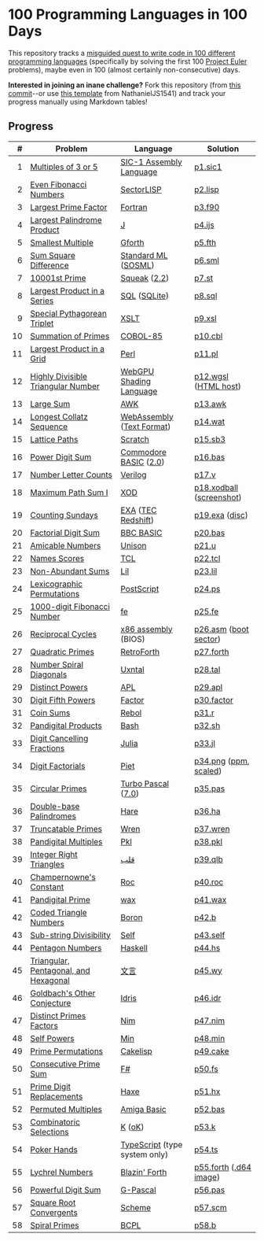 # 100 Programming Languages in 100 Days
This repository tracks a [misguided quest to write code in 100 different programming languages](https://log.schemescape.com/posts/programming-languages/100-languages.html) (specifically by solving the first 100 [Project Euler](https://projecteuler.net/) problems), maybe even in 100 (almost certainly non-consecutive) days.

**Interested in joining an inane challenge?** Fork this repository (from [this commit](https://github.com/jaredkrinke/100-languages/commit/5c8cd905d835dea27d051bf79cdb579641ee5d00)--or use [this template](https://github.com/NathanielJS1541/100_languages_template) from NathanielJS1541) and track your progress manually using Markdown tables!

## Progress

| # | Problem | Language | Solution |
|--:|---|---|---|
| 1 | [Multiples of 3 or 5](https://projecteuler.net/problem=1) | [SIC-1 Assembly Language](https://esolangs.org/wiki/SIC-1_Assembly_Language) | [p1.sic1](src/p1.sic1) |
| 2 | [Even Fibonacci Numbers](https://projecteuler.net/problem=2) | [SectorLISP](https://justine.lol/sectorlisp2/) | [p2.lisp](src/p2.lisp) |
| 3 | [Largest Prime Factor](https://projecteuler.net/problem=3) | [Fortran](https://fortran-lang.org/) | [p3.f90](src/p3.f90) |
| 4 | [Largest Palindrome Product](https://projecteuler.net/problem=4) | [J](https://www.jsoftware.com/#/) | [p4.ijs](src/p4.ijs) |
| 5 | [Smallest Multiple](https://projecteuler.net/problem=5) | [Gforth](https://gforth.org/) | [p5.fth](src/p5.fth) |
| 6 | [Sum Square Difference](https://projecteuler.net/problem=6) | [Standard ML](https://en.wikipedia.org/wiki/Standard_ML) ([SOSML](https://sosml.org/)) | [p6.sml](src/p6.sml) |
| 7 | [10001st Prime](https://projecteuler.net/problem=7) | [Squeak](https://squeak.org/) ([2.2](https://squeak.js.org/demo/simple.html)) | [p7.st](src/p7.st) |
| 8 | [Largest Product in a Series](https://projecteuler.net/problem=8) | [SQL](https://en.wikipedia.org/wiki/SQL) ([SQLite](https://www.sqlite.org/index.html)) | [p8.sql](src/p8.sql) |
| 9 | [Special Pythagorean Triplet](https://projecteuler.net/problem=9) | [XSLT](https://www.w3.org/TR/xslt-10/) | [p9.xsl](src/p9.xsl) |
| 10 | [Summation of Primes](https://projecteuler.net/problem=10) | [COBOL-85](https://en.wikipedia.org/wiki/COBOL#COBOL-85) | [p10.cbl](src/p10.cbl) |
| 11 | [Largest Product in a Grid](https://projecteuler.net/problem=11) | [Perl](https://www.perl.org/) | [p11.pl](src/p11.pl) |
| 12 | [Highly Divisible Triangular Number](https://projecteuler.net/problem=12) | [WebGPU Shading Language](https://www.w3.org/TR/WGSL/) | [p12.wgsl](src/p12.wgsl) ([HTML host](src/p12.html)) |
| 13 | [Large Sum](https://projecteuler.net/problem=13) | [AWK](https://en.wikipedia.org/wiki/AWK) | [p13.awk](src/p13.awk) |
| 14 | [Longest Collatz Sequence](https://projecteuler.net/problem=14) | [WebAssembly](https://webassembly.org/) ([Text Format](https://webassembly.github.io/spec/core/text/index.html)) | [p14.wat](src/p14.wat) |
| 15 | [Lattice Paths](https://projecteuler.net/problem=15) | [Scratch](https://scratch.mit.edu/) | [p15.sb3](src/p15.sb3) |
| 16 | [Power Digit Sum](https://projecteuler.net/problem=16) | [Commodore BASIC](https://en.wikipedia.org/wiki/Commodore_BASIC) ([2.0](https://www.c64-wiki.com/wiki/BASIC#BASIC_V2.0_of_C64)) | [p16.bas](src/p16.bas) |
| 17 | [Number Letter Counts](https://projecteuler.net/problem=17) | [Verilog](https://en.wikipedia.org/wiki/Verilog) | [p17.v](src/p17.v) |
| 18 | [Maximum Path Sum I](https://projecteuler.net/problem=18) | [XOD](https://xod.io/) | [p18.xodball](src/p18.xodball) ([screenshot](src/p18.png)) |
| 19 | [Counting Sundays](https://projecteuler.net/problem=19) | [EXA](https://www.zachtronics.com/exapunks/) ([TEC Redshift](https://store.steampowered.com/app/948420/EXAPUNKS_TEC_Redshift_Player/)) | [p19.exa](src/p19.exa) ([disc](src/p19.png)) |
| 20 | [Factorial Digit Sum](https://projecteuler.net/problem=20) | [BBC BASIC](https://en.wikipedia.org/wiki/BBC_BASIC) | [p20.bas](src/p20.bas) |
| 21 | [Amicable Numbers](https://projecteuler.net/problem=21) | [Unison](https://www.unison-lang.org/) | [p21.u](src/p21.u) |
| 22 | [Names Scores](https://projecteuler.net/problem=22) | [TCL](https://en.wikipedia.org/wiki/Tcl) | [p22.tcl](src/p22.tcl) |
| 23 | [Non-Abundant Sums](https://projecteuler.net/problem=23) | [Lil](https://beyondloom.com/tools/trylil.html) | [p23.lil](src/p23.lil) |
| 24 | [Lexicographic Permutations](https://projecteuler.net/problem=24) | [PostScript](https://en.wikipedia.org/wiki/PostScript) | [p24.ps](src/p24.ps) |
| 25 | [1000-digit Fibonacci Number](https://projecteuler.net/problem=25) | [fe](https://github.com/rxi/fe) | [p25.fe](src/p25.fe) |
| 26 | [Reciprocal Cycles](https://projecteuler.net/problem=26) | [x86 assembly](https://en.wikipedia.org/wiki/X86) (BIOS) | [p26.asm](src/p26.asm) ([boot sector](src/p26.img)) |
| 27 | [Quadratic Primes](https://projecteuler.net/problem=27) | [RetroForth](http://retroforth.org/) | [p27.forth](src/p27.forth) |
| 28 | [Number Spiral Diagonals](https://projecteuler.net/problem=28) | [Uxntal](https://wiki.xxiivv.com/site/uxntal.html) | [p28.tal](src/p28.tal) |
| 29 | [Distinct Powers](https://projecteuler.net/problem=29) | [APL](https://en.wikipedia.org/wiki/APL_(programming_language)) | [p29.apl](src/p29.apl) |
| 30 | [Digit Fifth Powers](https://projecteuler.net/problem=30) | [Factor](https://factorcode.org/) | [p30.factor](src/p30.factor) |
| 31 | [Coin Sums](https://projecteuler.net/problem=31) | [Rebol](http://www.rebol.com/) | [p31.r](src/p31.r) |
| 32 | [Pandigital Products](https://projecteuler.net/problem=32) | [Bash](https://www.gnu.org/software/bash/) | [p32.sh](src/p32.sh) |
| 33 | [Digit Cancelling Fractions](https://projecteuler.net/problem=33) | [Julia](https://julialang.org/) | [p33.jl](src/p33.jl) |
| 34 | [Digit Factorials](https://projecteuler.net/problem=34) | [Piet](https://www.dangermouse.net/esoteric/piet.html) | [p34.png](src/p34.png) ([ppm](src/p34.ppm), [scaled](src/p34-scaled.png)) |
| 35 | [Circular Primes](https://projecteuler.net/problem=35) | [Turbo Pascal](https://en.wikipedia.org/wiki/Turbo_Pascal) ([7.0](https://archive.org/details/turbopascal7.0)) | [p35.pas](src/p35.pas) |
| 36 | [Double-base Palindromes](https://projecteuler.net/problem=36) | [Hare](https://harelang.org/) | [p36.ha](src/p36.ha) |
| 37 | [Truncatable Primes](https://projecteuler.net/problem=37) | [Wren](https://wren.io/) | [p37.wren](src/p37.wren) |
| 38 | [Pandigital Multiples](https://projecteuler.net/problem=38) | [Pkl](https://pkl-lang.org/index.html) | [p38.pkl](src/p38.pkl) |
| 39 | [Integer Right Triangles](https://projecteuler.net/problem=39) | [قلب](https://nas.sr/%D9%82%D9%84%D8%A8/) | [p39.qlb](src/p39.qlb) |
| 40 | [Champernowne's Constant](https://projecteuler.net/problem=40) | [Roc](https://www.roc-lang.org/) | [p40.roc](src/p40.roc) |
| 41 | [Pandigital Prime](https://projecteuler.net/problem=41) | [wax](https://github.com/LingDong-/wax) | [p41.wax](src/p41.wax) |
| 42 | [Coded Triangle Numbers](https://projecteuler.net/problem=42) | [Boron](https://urlan.sourceforge.io/boron/) | [p42.b](src/p42.b) |
| 43 | [Sub-string Divisibility](https://projecteuler.net/problem=43) | [Self](https://en.wikipedia.org/wiki/Self_(programming_language)) | [p43.self](src/p43.self) |
| 44 | [Pentagon Numbers](https://projecteuler.net/problem=44) | [Haskell](https://www.haskell.org/) | [p44.hs](src/p44.hs) |
| 45 | [Triangular, Pentagonal, and Hexagonal](https://projecteuler.net/problem=45) | [文言](https://wy-lang.org/) | [p45.wy](src/p45.wy) |
| 46 | [Goldbach's Other Conjecture](https://projecteuler.net/problem=46) | [Idris](https://www.idris-lang.org/index.html) | [p46.idr](src/p46.idr) |
| 47 | [Distinct Primes Factors](https://projecteuler.net/problem=47) | [Nim](https://nim-lang.org/) | [p47.nim](src/p47.nim) |
| 48 | [Self Powers](https://projecteuler.net/problem=48) | [Min](https://min-lang.org/) | [p48.min](src/p48.min) |
| 49 | [Prime Permutations](https://projecteuler.net/problem=49) | [Cakelisp](https://macoy.me/blog/programming/CakelispIntro) | [p49.cake](src/p49.cake) |
| 50 | [Consecutive Prime Sum](https://projecteuler.net/problem=50) | [F#](https://fsharp.org/) | [p50.fs](src/p50.fs) |
| 51 | [Prime Digit Replacements](https://projecteuler.net/problem=51) | [Haxe](https://haxe.org/) | [p51.hx](src/p51.hx) |
| 52 | [Permuted Multiples](https://projecteuler.net/problem=52) | [Amiga Basic](https://en.wikipedia.org/wiki/Amiga_Basic) | [p52.bas](src/p52.bas) |
| 53 | [Combinatoric Selections](https://projecteuler.net/problem=53) | [K](https://en.wikipedia.org/wiki/K_(programming_language)) ([oK](http://johnearnest.github.io/ok/index.html)) | [p53.k](src/p53.k) |
| 54 | [Poker Hands](https://projecteuler.net/problem=54) | [TypeScript](https://www.typescriptlang.org/) (type system only) | [p54.ts](src/p54.ts) |
| 55 | [Lychrel Numbers](https://projecteuler.net/problem=55) | [Blazin' Forth](https://jimlawless.net/blog/posts/blazin/) | [p55.forth](src/p55.forth) ([.d64 image](src/p55.d64.zip)) |
| 56 | [Powerful Digit Sum](https://projecteuler.net/problem=56) | [G-Pascal](https://gammon.com.au/GPascal/) | [p56.pas](src/p56.pas) |
| 57 | [Square Root Convergents](https://projecteuler.net/problem=57) | [Scheme](https://en.wikipedia.org/wiki/Scheme_(programming_language)) | [p57.scm](src/p57.scm) |
| 58 | [Spiral Primes](https://projecteuler.net/problem=58) | [BCPL](https://en.wikipedia.org/wiki/BCPL) | [p58.b](src/p58.b) |
